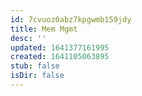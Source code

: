 ```yaml
---
id: 7cvuoz0abz7kpgwmb159jdy
title: Mem Mgmt
desc: ''
updated: 1641377161995
created: 1641105063895
stub: false
isDir: false
---
```



